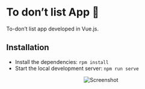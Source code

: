 # To don’t list App 📝

To-don’t list app developed in Vue.js.

## Installation

- Install the dependencies: `rpm install`
- Start the local development server: `npm run serve`

<div align="center">
  <img src="https://res.cloudinary.com/dqok29gnl/image/upload/v1684856984/Capture_d_e%CC%81cran_2023-05-23_a%CC%80_17.25.44_rgwy86.png" alt="Screenshot">
</div>
